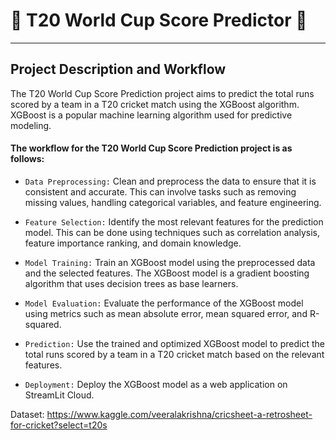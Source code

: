 # 🧤 T20 World Cup Score Predictor 🏏

---

## Project Description and Workflow

The T20 World Cup Score Prediction project aims to predict the total runs scored by a team in a T20 cricket match using the XGBoost algorithm. XGBoost is a popular machine learning algorithm used for predictive modeling.

#### The workflow for the T20 World Cup Score Prediction project is as follows:

- ```Data Preprocessing:``` Clean and preprocess the data to ensure that it is consistent and accurate. This can involve tasks such as removing missing values, handling categorical variables, and feature engineering.

- ```Feature Selection:``` Identify the most relevant features for the prediction model. This can be done using techniques such as correlation analysis, feature importance ranking, and domain knowledge.

- ```Model Training:``` Train an XGBoost model using the preprocessed data and the selected features. The XGBoost model is a gradient boosting algorithm that uses decision trees as base learners.

- ```Model Evaluation:``` Evaluate the performance of the XGBoost model using metrics such as mean absolute error, mean squared error, and R-squared.

- ```Prediction:``` Use the trained and optimized XGBoost model to predict the total runs scored by a team in a T20 cricket match based on the relevant features.

- ```Deployment:``` Deploy the XGBoost model as a web application on StreamLit Cloud.


Dataset: https://www.kaggle.com/veeralakrishna/cricsheet-a-retrosheet-for-cricket?select=t20s
